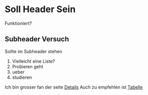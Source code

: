 
# Soll Header Sein

Funktioniert?

## Subheader Versuch

Sollte im Subheader stehen

1. Vielleicht eine Liste?
2. Probieren geht
3. ueber
4. studieren

Ich bin grosser fan der seite [Details](details.md)
Auch zu empfehlen ist [Tabelle](tabelle.md)
